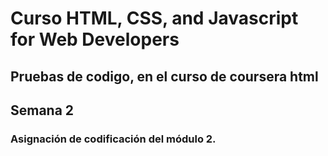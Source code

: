 # Curso HTML, CSS, and Javascript for Web Developers
## Pruebas de codigo, en el curso de coursera html
## Semana 2
### Asignación de codificación del módulo 2.
